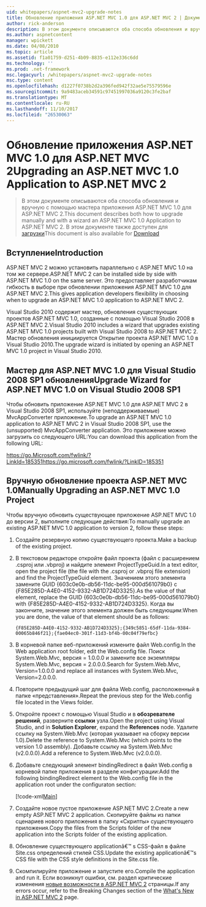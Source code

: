 ```yaml
---
uid: whitepapers/aspnet-mvc2-upgrade-notes
title: Обновление приложения ASP.NET MVC 1.0 для ASP.NET MVC 2 | Документы Microsoft
author: rick-anderson
description: В этом документе описываются оба способа обновления и вручную с помощью мастера приложения ASP.NET MVC 1.0 для ASP.NET MVC 2. В этом документе также доступна для d...
ms.author: aspnetcontent
manager: wpickett
ms.date: 04/08/2010
ms.topic: article
ms.assetid: f1a01759-d251-4b09-8835-e112e336c6dd
ms.technology: ''
ms.prod: .net-framework
msc.legacyurl: /whitepapers/aspnet-mvc2-upgrade-notes
msc.type: content
ms.openlocfilehash: d1227f0738b2d2a396fed942f32ae5e75579596e
ms.sourcegitcommit: 9a9483aceb34591c97451997036a9120c3fe2baf
ms.translationtype: MT
ms.contentlocale: ru-RU
ms.lasthandoff: 11/10/2017
ms.locfileid: "26530063"
---
```

<a name="upgrading-an-aspnet-mvc-10-application-to-aspnet-mvc-2"></a><span data-ttu-id="f743d-104">Обновление приложения ASP.NET MVC 1.0 для ASP.NET MVC 2</span><span class="sxs-lookup"><span data-stu-id="f743d-104">Upgrading an ASP.NET MVC 1.0 Application to ASP.NET MVC 2</span></span>
====================
> <span data-ttu-id="f743d-105">В этом документе описываются оба способа обновления и вручную с помощью мастера приложения ASP.NET MVC 1.0 для ASP.NET MVC 2.</span><span class="sxs-lookup"><span data-stu-id="f743d-105">This document describes both how to upgrade manually and with a wizard an ASP.NET MVC 1.0 Application to ASP.NET MVC 2.</span></span> <span data-ttu-id="f743d-106">В этом документе также доступен для [загрузки](https://download.microsoft.com/download/F/1/6/F16F9AF9-8EF4-4845-BC97-639791D5699C/MVC2-Upgrade-Notes.pdf)</span><span class="sxs-lookup"><span data-stu-id="f743d-106">This document is also available for [Download](https://download.microsoft.com/download/F/1/6/F16F9AF9-8EF4-4845-BC97-639791D5699C/MVC2-Upgrade-Notes.pdf)</span></span>


## <a name="introduction"></a><span data-ttu-id="f743d-107">Вступление</span><span class="sxs-lookup"><span data-stu-id="f743d-107">Introduction</span></span>

<span data-ttu-id="f743d-108">ASP.NET MVC 2 можно установить параллельно с ASP.NET MVC 1.0 на том же сервере.</span><span class="sxs-lookup"><span data-stu-id="f743d-108">ASP.NET MVC 2 can be installed side by side with ASP.NET MVC 1.0 on the same server.</span></span> <span data-ttu-id="f743d-109">Это предоставляет разработчикам гибкость в выборе при обновлении приложения ASP.NET MVC 1.0 для ASP.NET MVC 2.</span><span class="sxs-lookup"><span data-stu-id="f743d-109">This gives application developers flexibility in choosing when to upgrade an ASP.NET MVC 1.0 application to ASP.NET MVC 2.</span></span>

<span data-ttu-id="f743d-110">Visual Studio 2010 содержит мастер, обновления существующих проектов ASP.NET MVC 1.0, созданные с помощью Visual Studio 2008 в ASP.NET MVC 2.</span><span class="sxs-lookup"><span data-stu-id="f743d-110">Visual Studio 2010 includes a wizard that upgrades existing ASP.NET MVC 1.0 projects built with Visual Studio 2008 to ASP.NET MVC 2.</span></span> <span data-ttu-id="f743d-111">Мастер обновления инициируется Открытие проекта ASP.NET MVC 1.0 в Visual Studio 2010.</span><span class="sxs-lookup"><span data-stu-id="f743d-111">The upgrade wizard is initiated by opening an ASP.NET MVC 1.0 project in Visual Studio 2010.</span></span>

## <a name="upgrade-wizard-for-aspnet-mvc-10-on-visual-studio-2008-sp1"></a><span data-ttu-id="f743d-112">Мастер для ASP.NET MVC 1.0 для Visual Studio 2008 SP1 обновления</span><span class="sxs-lookup"><span data-stu-id="f743d-112">Upgrade Wizard for ASP.NET MVC 1.0 on Visual Studio 2008 SP1</span></span>

<span data-ttu-id="f743d-113">Чтобы обновить приложение ASP.NET MVC 1.0 для ASP.NET MVC 2 в Visual Studio 2008 SP1, используйте (неподдерживаемые) MvcAppConverter приложение.</span><span class="sxs-lookup"><span data-stu-id="f743d-113">To upgrade an ASP.NET MVC 1.0 application to ASP.NET MVC 2 in Visual Studio 2008 SP1, use the (unsupported) MvcAppConverter application.</span></span> <span data-ttu-id="f743d-114">Это приложение можно загрузить со следующего URL:</span><span class="sxs-lookup"><span data-stu-id="f743d-114">You can download this application from the following URL:</span></span>

[<span data-ttu-id="f743d-115">https://go.Microsoft.com/fwlink/?LinkId=185351</span><span class="sxs-lookup"><span data-stu-id="f743d-115">https://go.microsoft.com/fwlink/?LinkID=185351</span></span>](https://go.microsoft.com/fwlink/?LinkID=185351)

## <a name="manually-upgrading-an-aspnet-mvc-10-project"></a><span data-ttu-id="f743d-116">Вручную обновление проекта ASP.NET MVC 1.0</span><span class="sxs-lookup"><span data-stu-id="f743d-116">Manually Upgrading an ASP.NET MVC 1.0 Project</span></span>

<span data-ttu-id="f743d-117">Чтобы вручную обновить существующее приложение ASP.NET MVC 1.0 до версии 2, выполните следующие действия:</span><span class="sxs-lookup"><span data-stu-id="f743d-117">To manually upgrade an existing ASP.NET MVC 1.0 application to version 2, follow these steps:</span></span>

1. <span data-ttu-id="f743d-118">Создайте резервную копию существующего проекта.</span><span class="sxs-lookup"><span data-stu-id="f743d-118">Make a backup of the existing project.</span></span>
2. <span data-ttu-id="f743d-119">В текстовом редакторе откройте файл проекта (файл с расширением .csproj или .vbproj) и найдите элемент ProjectTypeGuid.</span><span class="sxs-lookup"><span data-stu-id="f743d-119">In a text editor, open the project file (the file with the .csproj or .vbproj file extension) and find the ProjectTypeGuid element.</span></span> <span data-ttu-id="f743d-120">Значением этого элемента замените GUID {603c0e0b-db56-11dc-be95-000d561079b0} с {F85E285D-A4E0-4152-9332-AB1D724D3325}.</span><span class="sxs-lookup"><span data-stu-id="f743d-120">As the value of that element, replace the GUID {603c0e0b-db56-11dc-be95-000d561079b0} with {F85E285D-A4E0-4152-9332-AB1D724D3325}.</span></span> <span data-ttu-id="f743d-121">Когда вы закончите, значение этого элемента должен быть следующим:</span><span class="sxs-lookup"><span data-stu-id="f743d-121">When you are done, the value of that element should be as follows:</span></span> 

    `{F85E285D-A4E0-4152-9332-AB1D724D3325};{349c5851-65df-11da-9384-00065b846f21};{fae04ec0-301f-11d3-bf4b-00c04f79efbc}`
3. <span data-ttu-id="f743d-122">В корневой папке веб-приложений измените файл Web.config.</span><span class="sxs-lookup"><span data-stu-id="f743d-122">In the Web application root folder, edit the Web.config file.</span></span> <span data-ttu-id="f743d-123">Поиск System.Web.Mvc, версия = 1.0.0.0 и замените все экземпляры System.Web.Mvc, версия = 2.0.0.0.</span><span class="sxs-lookup"><span data-stu-id="f743d-123">Search for System.Web.Mvc, Version=1.0.0.0 and replace all instances with System.Web.Mvc, Version=2.0.0.0.</span></span>
4. <span data-ttu-id="f743d-124">Повторите предыдущий шаг для файла Web.config, расположенный в папке «представления».</span><span class="sxs-lookup"><span data-stu-id="f743d-124">Repeat the previous step for the Web.config file located in the Views folder.</span></span>
5. <span data-ttu-id="f743d-125">Откройте проект с помощью Visual Studio и в **обозревателе решений**, разверните **ссылки** узла.</span><span class="sxs-lookup"><span data-stu-id="f743d-125">Open the project using Visual Studio, and in **Solution Explorer**, expand the **References** node.</span></span> <span data-ttu-id="f743d-126">Удалите ссылку на System.Web.Mvc (которая указывает на сборку версии 1.0).</span><span class="sxs-lookup"><span data-stu-id="f743d-126">Delete the reference to System.Web.Mvc (which points to the version 1.0 assembly).</span></span> <span data-ttu-id="f743d-127">Добавьте ссылку на System.Web.Mvc (v2.0.0.0).</span><span class="sxs-lookup"><span data-stu-id="f743d-127">Add a reference to System.Web.Mvc (v2.0.0.0).</span></span>
6. <span data-ttu-id="f743d-128">Добавьте следующий элемент bindingRedirect в файл Web.config в корневой папке приложения в разделе конфигурации:</span><span class="sxs-lookup"><span data-stu-id="f743d-128">Add the following bindingRedirect element to the Web.config file in the application root under the configuraton section:</span></span>   

    [!code-xml[Main](aspnet-mvc2-upgrade-notes/samples/sample1.xml)]
7. <span data-ttu-id="f743d-129">Создайте новое пустое приложение ASP.NET MVC 2.</span><span class="sxs-lookup"><span data-stu-id="f743d-129">Create a new empty ASP.NET MVC 2 application.</span></span> <span data-ttu-id="f743d-130">Скопируйте файлы из папки сценариев нового приложения в папку «Скрипты» существующего приложения.</span><span class="sxs-lookup"><span data-stu-id="f743d-130">Copy the files from the Scripts folder of the new application into the Scripts folder of the existing application.</span></span>
8. <span data-ttu-id="f743d-131">Обновление существующего applicationâ€™ s CSS-файл в файле Site.css определений стилей CSS.</span><span class="sxs-lookup"><span data-stu-id="f743d-131">Update the existing applicationâ€™s CSS file with the CSS style definitions in the Site.css file.</span></span>
9. <span data-ttu-id="f743d-132">Скомпилируйте приложение и запустите его.</span><span class="sxs-lookup"><span data-stu-id="f743d-132">Compile the application and run it.</span></span> <span data-ttu-id="f743d-133">Если возникнут ошибки, см. раздел критические изменения [новые возможности в ASP.NET MVC 2](https://go.microsoft.com/fwlink/?LinkID=185038) страницы.</span><span class="sxs-lookup"><span data-stu-id="f743d-133">If any errors occur, refer to the Breaking Changes section of the [What's New in ASP.NET MVC 2](https://go.microsoft.com/fwlink/?LinkID=185038) page.</span></span>
